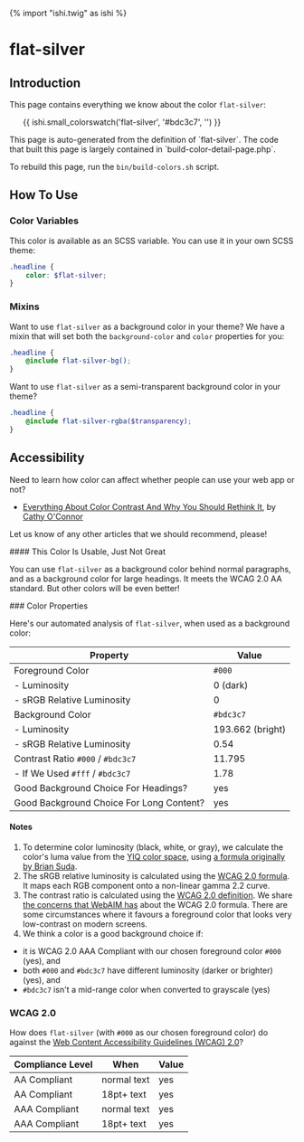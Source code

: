 {% import "ishi.twig" as ishi %}
# flat-silver

## Introduction

This page contains everything we know about the color `flat-silver`:

<div class="grid">
    <div class="cell">
        <div class="swatch">
            <ul>
                {{ ishi.small_colorswatch('flat-silver', '#bdc3c7', '') }}
            </ul>
        </div>
    </div>
</div>

<div class="callout attention" markdown="1">
This page is auto-generated from the definition of `flat-silver`. The code that built this page is largely contained in `build-color-detail-page.php`.

To rebuild this page, run the `bin/build-colors.sh` script.
</div>

## How To Use

### Color Variables

This color is available as an SCSS variable. You can use it in your own SCSS theme:

```scss
.headline {
    color: $flat-silver;
}
```

### Mixins

Want to use `flat-silver` as a background color in your theme? We have a mixin that will set both the `background-color` and `color` properties for you:

```scss
.headline {
    @include flat-silver-bg();
}
```

Want to use `flat-silver` as a semi-transparent background color in your theme?

```scss
.headline {
    @include flat-silver-rgba($transparency);
}
```

## Accessibility

Need to learn how color can affect whether people can use your web app or not?

* [Everything About Color Contrast And Why You Should Rethink It](https://www.smashingmagazine.com/2014/10/color-contrast-tips-and-tools-for-accessibility/), by [Cathy O'Connor](http://www.twitter.com/cagocon)

Let us know of any other articles that we should recommend, please!
<div class="callout warning" markdown="1">
#### This Color Is Usable, Just Not Great

You can use `flat-silver` as a background color behind normal paragraphs, and as a background color for large headings. It meets the WCAG 2.0 AA standard. But other colors will be even better!
</div>
### Color Properties

Here's our automated analysis of `flat-silver`, when used as a background color:

Property | Value
---------|------
Foreground Color | `#000`
- Luminosity | 0 (dark)
- sRGB Relative Luminosity | 0
Background Color | `#bdc3c7`
- Luminosity | 193.662 (bright)
- sRGB Relative Luminosity | 0.54
Contrast Ratio `#000` / `#bdc3c7` | 11.795
- If We Used `#fff` / `#bdc3c7` | 1.78
Good Background Choice For Headings? | yes
Good Background Choice For Long Content? | yes

#### Notes

1. To determine color luminosity (black, white, or gray), we calculate the color's luma value from the [YIQ color space](https://en.wikipedia.org/wiki/YIQ), using [a formula originally by Brian Suda](https://24ways.org/2010/calculating-color-contrast/).
1. The sRGB relative luminosity is calculated using the [WCAG 2.0 formula](https://www.w3.org/TR/WCAG20/#relativeluminancedef). It maps each RGB component onto a non-linear gamma 2.2 curve.
1. The contrast ratio is calculated using the [WCAG 2.0 definition](https://www.w3.org/TR/2008/REC-WCAG20-20081211/#contrast-ratiodef). We share [the concerns that WebAIM has](http://webaim.org/blog/wcag-2-1-feedback/) about the WCAG 2.0 formula. There are some circumstances where it favours a foreground color that looks very low-contrast on modern screens.
1. We think a color is a good background choice if:
  - it is WCAG 2.0 AAA Compliant with our chosen foreground color `#000` (yes), and
  - both `#000` and `#bdc3c7` have different luminosity (darker or brighter) (yes), and
  - `#bdc3c7` isn't a mid-range color when converted to grayscale (yes)

### WCAG 2.0

How does `flat-silver` (with `#000` as our chosen foreground color) do against the [Web Content Accessibility Guidelines (WCAG) 2.0](https://www.w3.org/TR/WCAG20/)?

Compliance Level | When | Value
-----------------|------|------
AA Compliant | normal text | yes
AA Compliant | 18pt+ text | yes
AAA Compliant | normal text | yes
AAA Compliant | 18pt+ text | yes